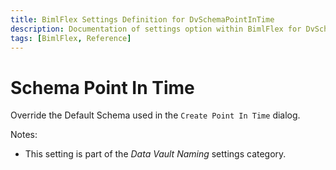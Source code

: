 ```yaml
---
title: BimlFlex Settings Definition for DvSchemaPointInTime
description: Documentation of settings option within BimlFlex for DvSchemaPointInTime
tags: [BimlFlex, Reference]
---
```


# Schema Point In Time

Override the Default Schema used in the `Create Point In Time` dialog.

Notes:

* This setting is part of the *Data Vault Naming* settings category.

